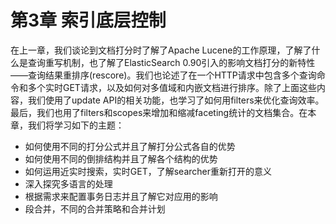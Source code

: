 # 第3章 索引底层控制

在上一章，我们谈论到文档打分时了解了Apache Lucene的工作原理，了解了什么是查询重写机制，也了解了ElasticSearch 0.90引入的影响文档打分的新特性——查询结果重排序(rescore)。我们也论述了在一个HTTP请求中包含多个查询命令和多个实时GET请求，以及如何对多值域和内嵌文档进行排序。除了上面这些内容，我们使用了update API的相关功能，也学习了如何用filters来优化查询效率。最后，我们也用了filters和scopes来增加和缩减faceting统计的文档集合。在本章，我们将学习如下的主题：

* 如何使用不同的打分公式并且了解打分公式各自的优势
* 如何使用不同的倒排结构并且了解各个结构的优势
* 如何运用近实时搜索，实时GET，了解searcher重新打开的意义
* 深入探究多语言的处理
* 根据需求来配置事务日志并且了解它对应用的影响
* 段合并，不同的合并策略和合并计划


